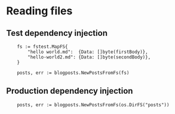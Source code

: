 # Reading files

## Test dependency injection

```
	fs := fstest.MapFS{
		"hello world.md":  {Data: []byte(firstBody)},
		"hello-world2.md": {Data: []byte(secondBody)},
	}

	posts, err := blogposts.NewPostsFromFs(fs)
```

## Production dependency injection

```
	posts, err := blogposts.NewPostsFromFs(os.DirFS("posts"))
```